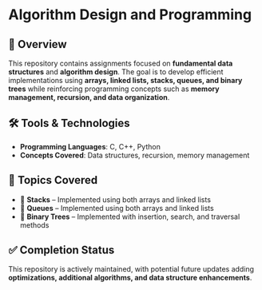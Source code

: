 # Algorithm Design and Programming

## 📌 Overview
This repository contains assignments focused on **fundamental data structures** and **algorithm design**. The goal is to develop efficient implementations using **arrays, linked lists, stacks, queues, and binary trees** while reinforcing programming concepts such as **memory management, recursion, and data organization**.

## 🛠 Tools & Technologies
- **Programming Languages**: C, C++, Python  
- **Concepts Covered**: Data structures, recursion, memory management  

## 📂 Topics Covered
- 🔹 **Stacks** – Implemented using both arrays and linked lists  
- 🔹 **Queues** – Implemented using both arrays and linked lists  
- 🔹 **Binary Trees** – Implemented with insertion, search, and traversal methods  

## ✅ Completion Status
This repository is actively maintained, with potential future updates adding **optimizations, additional algorithms, and data structure enhancements**.
